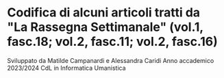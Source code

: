 # Codifica di alcuni articoli tratti da "La Rassegna Settimanale" (vol.1, fasc.18; vol.2, fasc.11; vol.2, fasc.16)
Sviluppato da Matilde Campanardi e Alessandra Caridi
Anno accademico 2023/2024
CdL in Informatica Umanistica
